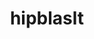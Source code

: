 ---
title: "hipblaslt"
layout: cache
categories: [package, develop]
meta: {"compilers": ["gcc@11.4.0", "gcc@13.2.0"], "num_specs": 149, "num_specs_by_stack": {"ml-linux-x86_64-rocm": 111, "root": 149}, "oss": ["ubuntu22.04", "ubuntu24.04"], "platforms": ["linux"], "stacks": ["ml-linux-x86_64-rocm", "root"], "targets": ["x86_64_v3"], "versions": ["6.1.2", "6.2.4", "6.3.3", "6.4.0", "6.4.1", "6.4.2", "6.4.3"]}
spec_details: [{"compiler": "gcc@13.2.0", "hash": "274shltrfw7rd3ui5xvk6trpiox77rtu", "os": "ubuntu24.04", "platform": "linux", "size": "-", "stacks": ["ml-linux-x86_64-rocm", "root"], "target": "x86_64_v3", "variants": ["amdgpu_target:=gfx90a", "~asan", "build_system=cmake", "build_type=Release", "generator=make", "~ipo", "patches:=40375f3,d0d06a4"], "versions": ["6.4.0"]}, {"compiler": "gcc@13.2.0", "hash": "27thqsqdi2d4l5ulygvd4c4shxqnpmtf", "os": "ubuntu24.04", "platform": "linux", "size": "-", "stacks": ["ml-linux-x86_64-rocm", "root"], "target": "x86_64_v3", "variants": ["amdgpu_target:=gfx90a", "~asan", "build_system=cmake", "build_type=Release", "generator=make", "~ipo", "patches:=c58195d"], "versions": ["6.3.3"]}, {"compiler": "gcc@11.4.0", "hash": "2aiwttshtykcxrinc7o7bf7px6qk77cq", "os": "ubuntu22.04", "platform": "linux", "size": "-", "stacks": ["root"], "target": "x86_64_v3", "variants": ["amdgpu_target:=auto", "~asan", "build_system=cmake", "build_type=Release", "generator=make", "~ipo", "patches:=40375f3,d0d06a4"], "versions": ["6.4.1"]}, {"compiler": "gcc@13.2.0", "hash": "2bombrl22cwp2rcbtiymabirwfoqtlkf", "os": "ubuntu24.04", "platform": "linux", "size": "-", "stacks": ["ml-linux-x86_64-rocm", "root"], "target": "x86_64_v3", "variants": ["amdgpu_target:=gfx90a", "~asan", "build_system=cmake", "build_type=Release", "generator=make", "~ipo", "patches:=aff1f89"], "versions": ["6.2.4"]}, {"compiler": "gcc@13.2.0", "hash": "2gtgqg6qtmbkxdwjte4a757py4iwjrki", "os": "ubuntu24.04", "platform": "linux", "size": "-", "stacks": ["ml-linux-x86_64-rocm", "root"], "target": "x86_64_v3", "variants": ["amdgpu_target:=gfx90a", "~asan", "build_system=cmake", "build_type=Release", "generator=make", "~ipo", "patches:=c58195d"], "versions": ["6.3.3"]}, {"compiler": "gcc@11.4.0", "hash": "364iielvgv7gesgptzfrbjfums3urzqa", "os": "ubuntu22.04", "platform": "linux", "size": "-", "stacks": ["root"], "target": "x86_64_v3", "variants": ["amdgpu_target:=auto", "~asan", "build_system=cmake", "build_type=Release", "generator=make", "~ipo", "patches:=40375f3,d0d06a4"], "versions": ["6.4.0"]}, {"compiler": "gcc@13.2.0", "hash": "3dmc4lqdsjx5p3mqqilhvcyp5axmsc2y", "os": "ubuntu24.04", "platform": "linux", "size": "-", "stacks": ["ml-linux-x86_64-rocm", "root"], "target": "x86_64_v3", "variants": ["amdgpu_target:=gfx90a", "~asan", "build_system=cmake", "build_type=Release", "generator=make", "~ipo", "patches:=c58195d"], "versions": ["6.3.3"]}, {"compiler": "gcc@13.2.0", "hash": "3ekvhsywken4gjaxunxhrtpc2x5oih6z", "os": "ubuntu24.04", "platform": "linux", "size": "-", "stacks": ["ml-linux-x86_64-rocm", "root"], "target": "x86_64_v3", "variants": ["amdgpu_target:=gfx90a", "~asan", "build_system=cmake", "build_type=Release", "generator=make", "~ipo", "patches:=c58195d"], "versions": ["6.3.3"]}, {"compiler": "gcc@13.2.0", "hash": "3qpekxhlul5jrgikkhaavkuiudogci2y", "os": "ubuntu24.04", "platform": "linux", "size": "-", "stacks": ["ml-linux-x86_64-rocm", "root"], "target": "x86_64_v3", "variants": ["amdgpu_target:=gfx90a", "~asan", "build_system=cmake", "build_type=Release", "generator=make", "~ipo", "patches:=aff1f89"], "versions": ["6.1.2"]}, {"compiler": "gcc@13.2.0", "hash": "3xjppphdr6yvzp554rn2azwxbdl5masj", "os": "ubuntu24.04", "platform": "linux", "size": "-", "stacks": ["ml-linux-x86_64-rocm", "root"], "target": "x86_64_v3", "variants": ["amdgpu_target:=gfx90a", "~asan", "build_system=cmake", "build_type=Release", "generator=make", "~ipo", "patches:=aff1f89"], "versions": ["6.2.4"]}, {"compiler": "gcc@13.2.0", "hash": "45khyipzstufh4y6sp22quo2wx64tkr5", "os": "ubuntu24.04", "platform": "linux", "size": "-", "stacks": ["ml-linux-x86_64-rocm", "root"], "target": "x86_64_v3", "variants": ["amdgpu_target:=gfx90a", "~asan", "build_system=cmake", "build_type=Release", "generator=make", "~ipo", "patches:=c58195d"], "versions": ["6.3.3"]}, {"compiler": "gcc@11.4.0", "hash": "55ocqucqwuk7gag4lbpw365czpy5hnhr", "os": "ubuntu22.04", "platform": "linux", "size": "-", "stacks": ["root"], "target": "x86_64_v3", "variants": ["amdgpu_target:=auto", "~asan", "build_system=cmake", "build_type=Release", "generator=make", "~ipo", "patches:=40375f3,d0d06a4"], "versions": ["6.4.0"]}, {"compiler": "gcc@11.4.0", "hash": "5bvnm76ibu2bqp6hqoudlwadqgrftpnz", "os": "ubuntu22.04", "platform": "linux", "size": "-", "stacks": ["root"], "target": "x86_64_v3", "variants": ["amdgpu_target:=auto", "~asan", "build_system=cmake", "build_type=Release", "generator=make", "~ipo", "patches:=40375f3,d0d06a4"], "versions": ["6.4.1"]}, {"compiler": "gcc@13.2.0", "hash": "5imetxlt2co5aylykxk5vvmdy6hs44zp", "os": "ubuntu24.04", "platform": "linux", "size": "-", "stacks": ["ml-linux-x86_64-rocm", "root"], "target": "x86_64_v3", "variants": ["amdgpu_target:=gfx90a", "~asan", "build_system=cmake", "build_type=Release", "generator=make", "~ipo", "patches:=40375f3,d0d06a4"], "versions": ["6.4.3"]}, {"compiler": "gcc@13.2.0", "hash": "5li3ungrptebxuyis7n2wiz6n72uato6", "os": "ubuntu24.04", "platform": "linux", "size": "-", "stacks": ["ml-linux-x86_64-rocm", "root"], "target": "x86_64_v3", "variants": ["amdgpu_target:=gfx90a", "~asan", "build_system=cmake", "build_type=Release", "generator=make", "~ipo", "patches:=aff1f89"], "versions": ["6.2.4"]}, {"compiler": "gcc@11.4.0", "hash": "5qbf5h4fwl7h5cl5fq7tixhnnrejoatb", "os": "ubuntu22.04", "platform": "linux", "size": "-", "stacks": ["root"], "target": "x86_64_v3", "variants": ["amdgpu_target:=auto", "~asan", "build_system=cmake", "build_type=Release", "generator=make", "~ipo", "patches:=c58195d"], "versions": ["6.3.3"]}, {"compiler": "gcc@11.4.0", "hash": "62fhsinlojo45jq2u6a3pvyhmkgty3r5", "os": "ubuntu22.04", "platform": "linux", "size": "-", "stacks": ["root"], "target": "x86_64_v3", "variants": ["amdgpu_target:=auto", "~asan", "build_system=cmake", "build_type=Release", "generator=make", "~ipo", "patches:=40375f3,d0d06a4"], "versions": ["6.4.1"]}, {"compiler": "gcc@13.2.0", "hash": "6ag2r5t55cmmsdezqroe3vwbczkejls3", "os": "ubuntu24.04", "platform": "linux", "size": "-", "stacks": ["ml-linux-x86_64-rocm", "root"], "target": "x86_64_v3", "variants": ["amdgpu_target:=gfx90a", "~asan", "build_system=cmake", "build_type=Release", "generator=make", "~ipo", "patches:=aff1f89"], "versions": ["6.2.4"]}, {"compiler": "gcc@13.2.0", "hash": "6l25ajwjyciyzoeilviwwbjjcs3uk6mq", "os": "ubuntu24.04", "platform": "linux", "size": "-", "stacks": ["ml-linux-x86_64-rocm", "root"], "target": "x86_64_v3", "variants": ["amdgpu_target:=gfx90a", "~asan", "build_system=cmake", "build_type=Release", "generator=make", "~ipo", "patches:=aff1f89"], "versions": ["6.2.4"]}, {"compiler": "gcc@11.4.0", "hash": "6pmbdsxwrq5s2ja5ycyza7y7cwv5bavh", "os": "ubuntu22.04", "platform": "linux", "size": "-", "stacks": ["root"], "target": "x86_64_v3", "variants": ["amdgpu_target:=auto", "~asan", "build_system=cmake", "build_type=Release", "generator=make", "~ipo", "patches:=c58195d"], "versions": ["6.3.3"]}, {"compiler": "gcc@13.2.0", "hash": "6qvgg2cruomfj4mv5b2djudnzwxh44qr", "os": "ubuntu24.04", "platform": "linux", "size": "-", "stacks": ["ml-linux-x86_64-rocm", "root"], "target": "x86_64_v3", "variants": ["amdgpu_target:=gfx90a", "~asan", "build_system=cmake", "build_type=Release", "generator=make", "~ipo", "patches:=40375f3,d0d06a4"], "versions": ["6.4.3"]}, {"compiler": "gcc@13.2.0", "hash": "7bgb3f2dss2vrqjupikgw7wimxq52e6a", "os": "ubuntu24.04", "platform": "linux", "size": "-", "stacks": ["ml-linux-x86_64-rocm", "root"], "target": "x86_64_v3", "variants": ["amdgpu_target:=gfx90a", "~asan", "build_system=cmake", "build_type=Release", "generator=make", "~ipo", "patches:=aff1f89"], "versions": ["6.2.4"]}, {"compiler": "gcc@13.2.0", "hash": "7c36ctschqmdm3h2s6ibgjjfbce4xutq", "os": "ubuntu24.04", "platform": "linux", "size": "-", "stacks": ["ml-linux-x86_64-rocm", "root"], "target": "x86_64_v3", "variants": ["amdgpu_target:=gfx90a", "~asan", "build_system=cmake", "build_type=Release", "generator=make", "~ipo", "patches:=aff1f89"], "versions": ["6.2.4"]}, {"compiler": "gcc@13.2.0", "hash": "7oli2r6xnnkb5aj25m7342nwbucwymyc", "os": "ubuntu24.04", "platform": "linux", "size": "-", "stacks": ["ml-linux-x86_64-rocm", "root"], "target": "x86_64_v3", "variants": ["amdgpu_target:=gfx90a", "~asan", "build_system=cmake", "build_type=Release", "generator=make", "~ipo", "patches:=c58195d"], "versions": ["6.3.3"]}, {"compiler": "gcc@13.2.0", "hash": "7spnmmhrwo7j2umk26ja2la3mb2kfjbd", "os": "ubuntu24.04", "platform": "linux", "size": "-", "stacks": ["ml-linux-x86_64-rocm", "root"], "target": "x86_64_v3", "variants": ["amdgpu_target:=gfx90a", "~asan", "build_system=cmake", "build_type=Release", "generator=make", "~ipo", "patches:=c58195d"], "versions": ["6.3.3"]}, {"compiler": "gcc@13.2.0", "hash": "7zxe6rn7bd3lug56crzrhoq6no6t72jq", "os": "ubuntu24.04", "platform": "linux", "size": "-", "stacks": ["ml-linux-x86_64-rocm", "root"], "target": "x86_64_v3", "variants": ["amdgpu_target:=gfx90a", "~asan", "build_system=cmake", "build_type=Release", "generator=make", "~ipo", "patches:=aff1f89"], "versions": ["6.1.2"]}, {"compiler": "gcc@11.4.0", "hash": "a5hc2strg3dxy6gadjaizrrk6liuco73", "os": "ubuntu22.04", "platform": "linux", "size": "-", "stacks": ["root"], "target": "x86_64_v3", "variants": ["amdgpu_target:=auto", "~asan", "build_system=cmake", "build_type=Release", "generator=make", "~ipo", "patches:=40375f3,d0d06a4"], "versions": ["6.4.1"]}, {"compiler": "gcc@13.2.0", "hash": "a6k64oxnnd6ouo7eclv7xb3v57iz4plf", "os": "ubuntu24.04", "platform": "linux", "size": "-", "stacks": ["ml-linux-x86_64-rocm", "root"], "target": "x86_64_v3", "variants": ["amdgpu_target:=gfx90a", "~asan", "build_system=cmake", "build_type=Release", "generator=make", "~ipo", "patches:=c58195d"], "versions": ["6.3.3"]}, {"compiler": "gcc@13.2.0", "hash": "ajqg775d52i4istcrdmvrpcah24bpge4", "os": "ubuntu24.04", "platform": "linux", "size": "-", "stacks": ["ml-linux-x86_64-rocm", "root"], "target": "x86_64_v3", "variants": ["amdgpu_target:=gfx90a", "~asan", "build_system=cmake", "build_type=Release", "generator=make", "~ipo", "patches:=aff1f89"], "versions": ["6.1.2"]}, {"compiler": "gcc@11.4.0", "hash": "arqvbtpsyaq4sttts2fa6temnb4mdans", "os": "ubuntu22.04", "platform": "linux", "size": "-", "stacks": ["root"], "target": "x86_64_v3", "variants": ["amdgpu_target:=auto", "~asan", "build_system=cmake", "build_type=Release", "generator=make", "~ipo", "patches:=c58195d"], "versions": ["6.3.3"]}, {"compiler": "gcc@13.2.0", "hash": "ayz63whzv764ditdea6ncuwvrsvjp2fw", "os": "ubuntu24.04", "platform": "linux", "size": "-", "stacks": ["ml-linux-x86_64-rocm", "root"], "target": "x86_64_v3", "variants": ["amdgpu_target:=gfx90a", "~asan", "build_system=cmake", "build_type=Release", "generator=make", "~ipo", "patches:=40375f3,d0d06a4"], "versions": ["6.4.3"]}, {"compiler": "gcc@13.2.0", "hash": "biv5bxqvzr4yhazxga5wmsmoj4nclwtg", "os": "ubuntu24.04", "platform": "linux", "size": "-", "stacks": ["ml-linux-x86_64-rocm", "root"], "target": "x86_64_v3", "variants": ["amdgpu_target:=gfx90a", "~asan", "build_system=cmake", "build_type=Release", "generator=make", "~ipo", "patches:=40375f3,d0d06a4"], "versions": ["6.4.3"]}, {"compiler": "gcc@11.4.0", "hash": "bixstgvdbeq7myrft2f2kqd2qzdrlvyh", "os": "ubuntu22.04", "platform": "linux", "size": "-", "stacks": ["root"], "target": "x86_64_v3", "variants": ["amdgpu_target:=auto", "~asan", "build_system=cmake", "build_type=Release", "generator=make", "~ipo", "patches:=c58195d"], "versions": ["6.3.3"]}, {"compiler": "gcc@11.4.0", "hash": "bpwaiwh7jizzn6ettbbqzwamitl7mbs4", "os": "ubuntu22.04", "platform": "linux", "size": "-", "stacks": ["root"], "target": "x86_64_v3", "variants": ["amdgpu_target:=auto", "~asan", "build_system=cmake", "build_type=Release", "generator=make", "~ipo", "patches:=40375f3,d0d06a4"], "versions": ["6.4.0"]}, {"compiler": "gcc@13.2.0", "hash": "brmi4mglsey2oqbxob7n7g47ha42wbdt", "os": "ubuntu24.04", "platform": "linux", "size": "-", "stacks": ["ml-linux-x86_64-rocm", "root"], "target": "x86_64_v3", "variants": ["amdgpu_target:=gfx90a", "~asan", "build_system=cmake", "build_type=Release", "generator=make", "~ipo", "patches:=c58195d"], "versions": ["6.3.3"]}, {"compiler": "gcc@13.2.0", "hash": "cbglhbojvhuezkivjv2qs3mpkwdzjhxb", "os": "ubuntu24.04", "platform": "linux", "size": "-", "stacks": ["ml-linux-x86_64-rocm", "root"], "target": "x86_64_v3", "variants": ["amdgpu_target:=gfx90a", "~asan", "build_system=cmake", "build_type=Release", "generator=make", "~ipo", "patches:=aff1f89"], "versions": ["6.2.4"]}, {"compiler": "gcc@13.2.0", "hash": "covv4oudmsl3ai5d4swg64jkrkbiopyb", "os": "ubuntu24.04", "platform": "linux", "size": "-", "stacks": ["ml-linux-x86_64-rocm", "root"], "target": "x86_64_v3", "variants": ["amdgpu_target:=gfx90a", "~asan", "build_system=cmake", "build_type=Release", "generator=make", "~ipo", "patches:=c58195d"], "versions": ["6.3.3"]}, {"compiler": "gcc@11.4.0", "hash": "crqor5uwvdvnq5pqtmvxjfj2n3cwgrcl", "os": "ubuntu22.04", "platform": "linux", "size": "-", "stacks": ["root"], "target": "x86_64_v3", "variants": ["amdgpu_target:=auto", "~asan", "build_system=cmake", "build_type=Release", "generator=make", "~ipo", "patches:=40375f3,d0d06a4"], "versions": ["6.4.1"]}, {"compiler": "gcc@13.2.0", "hash": "ct2snqps4i2mnehi3walzgxnuuhyaeww", "os": "ubuntu24.04", "platform": "linux", "size": "-", "stacks": ["ml-linux-x86_64-rocm", "root"], "target": "x86_64_v3", "variants": ["amdgpu_target:=gfx90a", "~asan", "build_system=cmake", "build_type=Release", "generator=make", "~ipo", "patches:=c58195d"], "versions": ["6.3.3"]}, {"compiler": "gcc@13.2.0", "hash": "cwavnu4vfvvy2njvamesxhqvya2rykyr", "os": "ubuntu24.04", "platform": "linux", "size": "-", "stacks": ["ml-linux-x86_64-rocm", "root"], "target": "x86_64_v3", "variants": ["amdgpu_target:=gfx90a", "~asan", "build_system=cmake", "build_type=Release", "generator=make", "~ipo", "patches:=40375f3,d0d06a4"], "versions": ["6.4.3"]}, {"compiler": "gcc@13.2.0", "hash": "dfsmekynytpq7qw5fwv364ds6oiuopbj", "os": "ubuntu24.04", "platform": "linux", "size": "-", "stacks": ["ml-linux-x86_64-rocm", "root"], "target": "x86_64_v3", "variants": ["amdgpu_target:=gfx90a", "~asan", "build_system=cmake", "build_type=Release", "generator=make", "~ipo", "patches:=aff1f89"], "versions": ["6.1.2"]}, {"compiler": "gcc@11.4.0", "hash": "diuqky7qq4oqz3dezxoaceiqeftobpdw", "os": "ubuntu22.04", "platform": "linux", "size": "-", "stacks": ["root"], "target": "x86_64_v3", "variants": ["amdgpu_target:=auto", "~asan", "build_system=cmake", "build_type=Release", "generator=make", "~ipo", "patches:=40375f3,d0d06a4"], "versions": ["6.4.0"]}, {"compiler": "gcc@13.2.0", "hash": "e5h5wod2jm35qte4d6pm4d3ducquikhs", "os": "ubuntu24.04", "platform": "linux", "size": "-", "stacks": ["ml-linux-x86_64-rocm", "root"], "target": "x86_64_v3", "variants": ["amdgpu_target:=gfx90a", "~asan", "build_system=cmake", "build_type=Release", "generator=make", "~ipo", "patches:=c58195d"], "versions": ["6.3.3"]}, {"compiler": "gcc@13.2.0", "hash": "ejxxo4byybrn6mutco3t7swsef6rp77j", "os": "ubuntu24.04", "platform": "linux", "size": "-", "stacks": ["ml-linux-x86_64-rocm", "root"], "target": "x86_64_v3", "variants": ["amdgpu_target:=gfx90a", "~asan", "build_system=cmake", "build_type=Release", "generator=make", "~ipo", "patches:=aff1f89"], "versions": ["6.2.4"]}, {"compiler": "gcc@11.4.0", "hash": "em6qbtnlpsbgndpsvxyc4jsawcqnzhma", "os": "ubuntu22.04", "platform": "linux", "size": "-", "stacks": ["root"], "target": "x86_64_v3", "variants": ["amdgpu_target:=auto", "~asan", "build_system=cmake", "build_type=Release", "generator=make", "~ipo", "patches:=c58195d"], "versions": ["6.3.3"]}, {"compiler": "gcc@11.4.0", "hash": "eru3cqlfixk45qrrmkoxnpdjecp5ruet", "os": "ubuntu22.04", "platform": "linux", "size": "-", "stacks": ["root"], "target": "x86_64_v3", "variants": ["amdgpu_target:=auto", "~asan", "build_system=cmake", "build_type=Release", "generator=make", "~ipo", "patches:=c58195d"], "versions": ["6.3.3"]}, {"compiler": "gcc@13.2.0", "hash": "f6px6aq52f3xu75buzr2pz2d27iy5xig", "os": "ubuntu24.04", "platform": "linux", "size": "-", "stacks": ["ml-linux-x86_64-rocm", "root"], "target": "x86_64_v3", "variants": ["amdgpu_target:=gfx90a", "~asan", "build_system=cmake", "build_type=Release", "generator=make", "~ipo", "patches:=c58195d"], "versions": ["6.3.3"]}, {"compiler": "gcc@11.4.0", "hash": "fniukucu7cruu4r6cb2woravbs6ugvvi", "os": "ubuntu22.04", "platform": "linux", "size": "-", "stacks": ["root"], "target": "x86_64_v3", "variants": ["amdgpu_target:=auto", "~asan", "build_system=cmake", "build_type=Release", "generator=make", "~ipo", "patches:=40375f3,d0d06a4"], "versions": ["6.4.0"]}, {"compiler": "gcc@13.2.0", "hash": "focmm2uzotpqvcbgrzzvi3qr6x7cvwwj", "os": "ubuntu24.04", "platform": "linux", "size": "-", "stacks": ["ml-linux-x86_64-rocm", "root"], "target": "x86_64_v3", "variants": ["amdgpu_target:=gfx90a", "~asan", "build_system=cmake", "build_type=Release", "generator=make", "~ipo", "patches:=aff1f89"], "versions": ["6.2.4"]}, {"compiler": "gcc@11.4.0", "hash": "g2npjej4syptqj4pl3dcsvhae2z4wifi", "os": "ubuntu22.04", "platform": "linux", "size": "-", "stacks": ["root"], "target": "x86_64_v3", "variants": ["amdgpu_target:=auto", "~asan", "build_system=cmake", "build_type=Release", "generator=make", "~ipo", "patches:=c58195d"], "versions": ["6.3.3"]}, {"compiler": "gcc@13.2.0", "hash": "g4tbmf5og7dfpzp7wv3cjst6n5keep33", "os": "ubuntu24.04", "platform": "linux", "size": "-", "stacks": ["ml-linux-x86_64-rocm", "root"], "target": "x86_64_v3", "variants": ["amdgpu_target:=gfx90a", "~asan", "build_system=cmake", "build_type=Release", "generator=make", "~ipo", "patches:=c58195d"], "versions": ["6.3.3"]}, {"compiler": "gcc@13.2.0", "hash": "glkowqzzakaz65e6j3mqtjbghomhbtji", "os": "ubuntu24.04", "platform": "linux", "size": "-", "stacks": ["ml-linux-x86_64-rocm", "root"], "target": "x86_64_v3", "variants": ["amdgpu_target:=gfx90a", "~asan", "build_system=cmake", "build_type=Release", "generator=make", "~ipo", "patches:=aff1f89"], "versions": ["6.2.4"]}, {"compiler": "gcc@13.2.0", "hash": "gqni4ukhp262ihr6czry4mel7omlx44w", "os": "ubuntu24.04", "platform": "linux", "size": "-", "stacks": ["ml-linux-x86_64-rocm", "root"], "target": "x86_64_v3", "variants": ["amdgpu_target:=gfx90a", "~asan", "build_system=cmake", "build_type=Release", "generator=make", "~ipo", "patches:=c58195d"], "versions": ["6.3.3"]}, {"compiler": "gcc@13.2.0", "hash": "hdlsb3bxaubtbja67qri6oqf75xnrcev", "os": "ubuntu24.04", "platform": "linux", "size": "-", "stacks": ["ml-linux-x86_64-rocm", "root"], "target": "x86_64_v3", "variants": ["amdgpu_target:=gfx90a", "~asan", "build_system=cmake", "build_type=Release", "generator=make", "~ipo", "patches:=40375f3,d0d06a4"], "versions": ["6.4.3"]}, {"compiler": "gcc@13.2.0", "hash": "hg7o6uvzmeyeopfgp44pqkmwf5vmbblh", "os": "ubuntu24.04", "platform": "linux", "size": "-", "stacks": ["ml-linux-x86_64-rocm", "root"], "target": "x86_64_v3", "variants": ["amdgpu_target:=gfx90a", "~asan", "build_system=cmake", "build_type=Release", "generator=make", "~ipo", "patches:=c58195d"], "versions": ["6.3.3"]}, {"compiler": "gcc@13.2.0", "hash": "hlabdlpahdsmurgwh6fszfw3scnzll6z", "os": "ubuntu24.04", "platform": "linux", "size": "-", "stacks": ["ml-linux-x86_64-rocm", "root"], "target": "x86_64_v3", "variants": ["amdgpu_target:=gfx90a", "~asan", "build_system=cmake", "build_type=Release", "generator=make", "~ipo", "patches:=c58195d"], "versions": ["6.3.3"]}, {"compiler": "gcc@13.2.0", "hash": "hsohvptvc3uq42ydb46iyodhe64mnaa7", "os": "ubuntu24.04", "platform": "linux", "size": "-", "stacks": ["ml-linux-x86_64-rocm", "root"], "target": "x86_64_v3", "variants": ["amdgpu_target:=gfx90a", "~asan", "build_system=cmake", "build_type=Release", "generator=make", "~ipo", "patches:=aff1f89"], "versions": ["6.2.4"]}, {"compiler": "gcc@13.2.0", "hash": "hvylylmu33rqcjx6eiwjj7qz74f2tly7", "os": "ubuntu24.04", "platform": "linux", "size": "-", "stacks": ["ml-linux-x86_64-rocm", "root"], "target": "x86_64_v3", "variants": ["amdgpu_target:=gfx90a", "~asan", "build_system=cmake", "build_type=Release", "generator=make", "~ipo", "patches:=c58195d"], "versions": ["6.3.3"]}, {"compiler": "gcc@13.2.0", "hash": "i6dgk34gpsfooqywiv7lcoya4km73fcx", "os": "ubuntu24.04", "platform": "linux", "size": "-", "stacks": ["ml-linux-x86_64-rocm", "root"], "target": "x86_64_v3", "variants": ["amdgpu_target:=gfx90a", "~asan", "build_system=cmake", "build_type=Release", "generator=make", "~ipo", "patches:=c58195d"], "versions": ["6.3.3"]}, {"compiler": "gcc@13.2.0", "hash": "i76jnsqr2ia5julj3ic56w2jcex23flu", "os": "ubuntu24.04", "platform": "linux", "size": "-", "stacks": ["ml-linux-x86_64-rocm", "root"], "target": "x86_64_v3", "variants": ["amdgpu_target:=gfx90a", "~asan", "build_system=cmake", "build_type=Release", "generator=make", "~ipo", "patches:=40375f3,d0d06a4"], "versions": ["6.4.3"]}, {"compiler": "gcc@13.2.0", "hash": "ihr3dxkkga5pugfxxe67od3tkzgtie6k", "os": "ubuntu24.04", "platform": "linux", "size": "-", "stacks": ["ml-linux-x86_64-rocm", "root"], "target": "x86_64_v3", "variants": ["amdgpu_target:=gfx90a", "~asan", "build_system=cmake", "build_type=Release", "generator=make", "~ipo", "patches:=aff1f89"], "versions": ["6.2.4"]}, {"compiler": "gcc@11.4.0", "hash": "jbkliak56zdt7mz4nclb3gcudcp5sng2", "os": "ubuntu22.04", "platform": "linux", "size": "-", "stacks": ["root"], "target": "x86_64_v3", "variants": ["amdgpu_target:=auto", "~asan", "build_system=cmake", "build_type=Release", "generator=make", "~ipo", "patches:=c58195d"], "versions": ["6.3.3"]}, {"compiler": "gcc@13.2.0", "hash": "jj76w3pe6gl6iayxyp2rztenq5muda6u", "os": "ubuntu24.04", "platform": "linux", "size": "-", "stacks": ["ml-linux-x86_64-rocm", "root"], "target": "x86_64_v3", "variants": ["amdgpu_target:=gfx90a", "~asan", "build_system=cmake", "build_type=Release", "generator=make", "~ipo", "patches:=c58195d"], "versions": ["6.3.3"]}, {"compiler": "gcc@13.2.0", "hash": "jmtnmyxawtkblw7xy2b3gotwwh5hockz", "os": "ubuntu24.04", "platform": "linux", "size": "-", "stacks": ["ml-linux-x86_64-rocm", "root"], "target": "x86_64_v3", "variants": ["amdgpu_target:=gfx90a", "~asan", "build_system=cmake", "build_type=Release", "generator=make", "~ipo", "patches:=aff1f89"], "versions": ["6.1.2"]}, {"compiler": "gcc@13.2.0", "hash": "jr6x23eo2emmhq74eximzaouvdddzamd", "os": "ubuntu24.04", "platform": "linux", "size": "-", "stacks": ["ml-linux-x86_64-rocm", "root"], "target": "x86_64_v3", "variants": ["amdgpu_target:=gfx90a", "~asan", "build_system=cmake", "build_type=Release", "generator=make", "~ipo", "patches:=c58195d"], "versions": ["6.3.3"]}, {"compiler": "gcc@13.2.0", "hash": "k2yaor5lk767tj2ylbhjnns7uqx32z6e", "os": "ubuntu24.04", "platform": "linux", "size": "-", "stacks": ["ml-linux-x86_64-rocm", "root"], "target": "x86_64_v3", "variants": ["amdgpu_target:=gfx90a", "~asan", "build_system=cmake", "build_type=Release", "generator=make", "~ipo", "patches:=40375f3,d0d06a4"], "versions": ["6.4.3"]}, {"compiler": "gcc@13.2.0", "hash": "k4yxe3hoooyd7nyrsdyqlktggr5apxnv", "os": "ubuntu24.04", "platform": "linux", "size": "-", "stacks": ["ml-linux-x86_64-rocm", "root"], "target": "x86_64_v3", "variants": ["amdgpu_target:=gfx90a", "~asan", "build_system=cmake", "build_type=Release", "generator=make", "~ipo", "patches:=40375f3,d0d06a4"], "versions": ["6.4.3"]}, {"compiler": "gcc@13.2.0", "hash": "kteyw26udzhv7eyxmenbx2lf4u7dfwfe", "os": "ubuntu24.04", "platform": "linux", "size": "-", "stacks": ["ml-linux-x86_64-rocm", "root"], "target": "x86_64_v3", "variants": ["amdgpu_target:=gfx90a", "~asan", "build_system=cmake", "build_type=Release", "generator=make", "~ipo", "patches:=aff1f89"], "versions": ["6.2.4"]}, {"compiler": "gcc@13.2.0", "hash": "ktrnjijzvq5g4adyuua5mpid6aefh2ua", "os": "ubuntu24.04", "platform": "linux", "size": "-", "stacks": ["ml-linux-x86_64-rocm", "root"], "target": "x86_64_v3", "variants": ["amdgpu_target:=gfx90a", "~asan", "build_system=cmake", "build_type=Release", "generator=make", "~ipo", "patches:=c58195d"], "versions": ["6.3.3"]}, {"compiler": "gcc@13.2.0", "hash": "kylnfuwexgr6gmspeu4zjubo6gzhwmef", "os": "ubuntu24.04", "platform": "linux", "size": "-", "stacks": ["ml-linux-x86_64-rocm", "root"], "target": "x86_64_v3", "variants": ["amdgpu_target:=gfx90a", "~asan", "build_system=cmake", "build_type=Release", "generator=make", "~ipo", "patches:=c58195d"], "versions": ["6.3.3"]}, {"compiler": "gcc@13.2.0", "hash": "l5rffrjxxv3o3iwmqzb3i2o3eaes65xe", "os": "ubuntu24.04", "platform": "linux", "size": "-", "stacks": ["ml-linux-x86_64-rocm", "root"], "target": "x86_64_v3", "variants": ["amdgpu_target:=gfx90a", "~asan", "build_system=cmake", "build_type=Release", "generator=make", "~ipo", "patches:=aff1f89"], "versions": ["6.1.2"]}, {"compiler": "gcc@13.2.0", "hash": "lff2vlln2d57ijx7w5rvtuuei6fler5u", "os": "ubuntu24.04", "platform": "linux", "size": "-", "stacks": ["ml-linux-x86_64-rocm", "root"], "target": "x86_64_v3", "variants": ["amdgpu_target:=gfx90a", "~asan", "build_system=cmake", "build_type=Release", "generator=make", "~ipo", "patches:=aff1f89"], "versions": ["6.2.4"]}, {"compiler": "gcc@13.2.0", "hash": "lfmspytc4swbdriol6bsbzuhpaqxfuh7", "os": "ubuntu24.04", "platform": "linux", "size": "-", "stacks": ["ml-linux-x86_64-rocm", "root"], "target": "x86_64_v3", "variants": ["amdgpu_target:=gfx90a", "~asan", "build_system=cmake", "build_type=Release", "generator=make", "~ipo", "patches:=aff1f89"], "versions": ["6.2.4"]}, {"compiler": "gcc@11.4.0", "hash": "ls6a7s3w2k5jtqebrt4jgjm6pslvof2l", "os": "ubuntu22.04", "platform": "linux", "size": "-", "stacks": ["root"], "target": "x86_64_v3", "variants": ["amdgpu_target:=auto", "~asan", "build_system=cmake", "build_type=Release", "generator=make", "~ipo", "patches:=c58195d"], "versions": ["6.3.3"]}, {"compiler": "gcc@13.2.0", "hash": "lwgqp57vhior3erokki46stliqdakm4s", "os": "ubuntu24.04", "platform": "linux", "size": "-", "stacks": ["ml-linux-x86_64-rocm", "root"], "target": "x86_64_v3", "variants": ["amdgpu_target:=gfx90a", "~asan", "build_system=cmake", "build_type=Release", "generator=make", "~ipo", "patches:=aff1f89"], "versions": ["6.2.4"]}, {"compiler": "gcc@13.2.0", "hash": "m3pxiwoj4zvrzadpk5fleonymscj3urn", "os": "ubuntu24.04", "platform": "linux", "size": "-", "stacks": ["ml-linux-x86_64-rocm", "root"], "target": "x86_64_v3", "variants": ["amdgpu_target:=gfx90a", "~asan", "build_system=cmake", "build_type=Release", "generator=make", "~ipo", "patches:=c58195d"], "versions": ["6.3.3"]}, {"compiler": "gcc@13.2.0", "hash": "mfzylouzv3eb6his4g66mjb2xthjcepf", "os": "ubuntu24.04", "platform": "linux", "size": "-", "stacks": ["ml-linux-x86_64-rocm", "root"], "target": "x86_64_v3", "variants": ["amdgpu_target:=gfx90a", "~asan", "build_system=cmake", "build_type=Release", "generator=make", "~ipo", "patches:=40375f3,d0d06a4"], "versions": ["6.4.3"]}, {"compiler": "gcc@13.2.0", "hash": "mgpu4qg7fk4tgzrwozhkqipwdktmo275", "os": "ubuntu24.04", "platform": "linux", "size": "-", "stacks": ["ml-linux-x86_64-rocm", "root"], "target": "x86_64_v3", "variants": ["amdgpu_target:=gfx90a", "~asan", "build_system=cmake", "build_type=Release", "generator=make", "~ipo", "patches:=c58195d"], "versions": ["6.3.3"]}, {"compiler": "gcc@13.2.0", "hash": "mhnmcyhtvy5drs2yjemk7wrvau25l7ly", "os": "ubuntu24.04", "platform": "linux", "size": "-", "stacks": ["ml-linux-x86_64-rocm", "root"], "target": "x86_64_v3", "variants": ["amdgpu_target:=gfx90a", "~asan", "build_system=cmake", "build_type=Release", "generator=make", "~ipo", "patches:=40375f3,d0d06a4"], "versions": ["6.4.3"]}, {"compiler": "gcc@13.2.0", "hash": "mtmm7lzmhshhttxitrndekteoew7tjjv", "os": "ubuntu24.04", "platform": "linux", "size": "-", "stacks": ["ml-linux-x86_64-rocm", "root"], "target": "x86_64_v3", "variants": ["amdgpu_target:=gfx90a", "~asan", "build_system=cmake", "build_type=Release", "generator=make", "~ipo", "patches:=c58195d"], "versions": ["6.3.3"]}, {"compiler": "gcc@13.2.0", "hash": "mtxklff6juyajdctij7nkep7kq26ecgq", "os": "ubuntu24.04", "platform": "linux", "size": "-", "stacks": ["ml-linux-x86_64-rocm", "root"], "target": "x86_64_v3", "variants": ["amdgpu_target:=gfx90a", "~asan", "build_system=cmake", "build_type=Release", "generator=make", "~ipo", "patches:=c58195d"], "versions": ["6.3.3"]}, {"compiler": "gcc@11.4.0", "hash": "n76ef7canb67zvdrg5lstalrxpletb4t", "os": "ubuntu22.04", "platform": "linux", "size": "-", "stacks": ["root"], "target": "x86_64_v3", "variants": ["amdgpu_target:=auto", "~asan", "build_system=cmake", "build_type=Release", "generator=make", "~ipo", "patches:=40375f3,d0d06a4"], "versions": ["6.4.0"]}, {"compiler": "gcc@13.2.0", "hash": "ngaqgu77y45qswmsrz3f4xhw5gosg2dq", "os": "ubuntu24.04", "platform": "linux", "size": "-", "stacks": ["ml-linux-x86_64-rocm", "root"], "target": "x86_64_v3", "variants": ["amdgpu_target:=gfx90a", "~asan", "build_system=cmake", "build_type=Release", "generator=make", "~ipo", "patches:=c58195d"], "versions": ["6.3.3"]}, {"compiler": "gcc@13.2.0", "hash": "nim3k63fd2kgxxu2z62ub5esmowq56zd", "os": "ubuntu24.04", "platform": "linux", "size": "-", "stacks": ["ml-linux-x86_64-rocm", "root"], "target": "x86_64_v3", "variants": ["amdgpu_target:=gfx90a", "~asan", "build_system=cmake", "build_type=Release", "generator=make", "~ipo", "patches:=40375f3,d0d06a4"], "versions": ["6.4.3"]}, {"compiler": "gcc@13.2.0", "hash": "ntldlhce5kj7tehcygsr22j5k5qwmn6q", "os": "ubuntu24.04", "platform": "linux", "size": "-", "stacks": ["ml-linux-x86_64-rocm", "root"], "target": "x86_64_v3", "variants": ["amdgpu_target:=gfx90a", "~asan", "build_system=cmake", "build_type=Release", "generator=make", "~ipo", "patches:=40375f3,d0d06a4"], "versions": ["6.4.3"]}, {"compiler": "gcc@13.2.0", "hash": "nvsu2y6ewnozcm7mw2s36ncx6pwo3yjz", "os": "ubuntu24.04", "platform": "linux", "size": "-", "stacks": ["ml-linux-x86_64-rocm", "root"], "target": "x86_64_v3", "variants": ["amdgpu_target:=gfx90a", "~asan", "build_system=cmake", "build_type=Release", "generator=make", "~ipo", "patches:=aff1f89"], "versions": ["6.2.4"]}, {"compiler": "gcc@13.2.0", "hash": "o4bjnuz5om4lfcmzykodtlunxaxv4ugd", "os": "ubuntu24.04", "platform": "linux", "size": "-", "stacks": ["ml-linux-x86_64-rocm", "root"], "target": "x86_64_v3", "variants": ["amdgpu_target:=gfx90a", "~asan", "build_system=cmake", "build_type=Release", "generator=make", "~ipo", "patches:=aff1f89"], "versions": ["6.1.2"]}, {"compiler": "gcc@13.2.0", "hash": "oductgzx24uwzjpz4aefxskpwgueqxjw", "os": "ubuntu24.04", "platform": "linux", "size": "-", "stacks": ["ml-linux-x86_64-rocm", "root"], "target": "x86_64_v3", "variants": ["amdgpu_target:=gfx90a", "~asan", "build_system=cmake", "build_type=Release", "generator=make", "~ipo", "patches:=aff1f89"], "versions": ["6.2.4"]}, {"compiler": "gcc@13.2.0", "hash": "ofemub3hluz7ymlwhlcmdt25mqekikse", "os": "ubuntu24.04", "platform": "linux", "size": "-", "stacks": ["ml-linux-x86_64-rocm", "root"], "target": "x86_64_v3", "variants": ["amdgpu_target:=gfx90a", "~asan", "build_system=cmake", "build_type=Release", "generator=make", "~ipo", "patches:=40375f3,d0d06a4"], "versions": ["6.4.3"]}, {"compiler": "gcc@11.4.0", "hash": "oj7bhako73v6csu7r36br6pbolrcgylq", "os": "ubuntu22.04", "platform": "linux", "size": "-", "stacks": ["root"], "target": "x86_64_v3", "variants": ["amdgpu_target:=auto", "~asan", "build_system=cmake", "build_type=Release", "generator=make", "~ipo", "patches:=c58195d"], "versions": ["6.3.3"]}, {"compiler": "gcc@13.2.0", "hash": "okknc4fvwgmjgdm6tpdnxqgdmbrhrmrs", "os": "ubuntu24.04", "platform": "linux", "size": "-", "stacks": ["ml-linux-x86_64-rocm", "root"], "target": "x86_64_v3", "variants": ["amdgpu_target:=gfx90a", "~asan", "build_system=cmake", "build_type=Release", "generator=make", "~ipo", "patches:=aff1f89"], "versions": ["6.2.4"]}, {"compiler": "gcc@11.4.0", "hash": "ol7k7dvnox3hzrew7o6mdgkmiv6zt7jm", "os": "ubuntu22.04", "platform": "linux", "size": "-", "stacks": ["root"], "target": "x86_64_v3", "variants": ["amdgpu_target:=auto", "~asan", "build_system=cmake", "build_type=Release", "generator=make", "~ipo", "patches:=40375f3,d0d06a4"], "versions": ["6.4.0"]}, {"compiler": "gcc@13.2.0", "hash": "ollgtxdnh2acgoowzw7y7arbazrozax4", "os": "ubuntu24.04", "platform": "linux", "size": "-", "stacks": ["ml-linux-x86_64-rocm", "root"], "target": "x86_64_v3", "variants": ["amdgpu_target:=gfx90a", "~asan", "build_system=cmake", "build_type=Release", "generator=make", "~ipo", "patches:=c58195d"], "versions": ["6.3.3"]}, {"compiler": "gcc@13.2.0", "hash": "op3d7cw6p6u6itbhq3va4yoy53hsnyyj", "os": "ubuntu24.04", "platform": "linux", "size": "-", "stacks": ["ml-linux-x86_64-rocm", "root"], "target": "x86_64_v3", "variants": ["amdgpu_target:=gfx90a", "~asan", "build_system=cmake", "build_type=Release", "generator=make", "~ipo", "patches:=40375f3,d0d06a4"], "versions": ["6.4.0"]}, {"compiler": "gcc@13.2.0", "hash": "orjxvx6ztgefyyd23vqglh42d2nvyjlc", "os": "ubuntu24.04", "platform": "linux", "size": "-", "stacks": ["ml-linux-x86_64-rocm", "root"], "target": "x86_64_v3", "variants": ["amdgpu_target:=gfx90a", "~asan", "build_system=cmake", "build_type=Release", "generator=make", "~ipo", "patches:=aff1f89"], "versions": ["6.1.2"]}, {"compiler": "gcc@13.2.0", "hash": "ov2kfjwjhvbyfamrmefa4d2byxapl72h", "os": "ubuntu24.04", "platform": "linux", "size": "-", "stacks": ["ml-linux-x86_64-rocm", "root"], "target": "x86_64_v3", "variants": ["amdgpu_target:=gfx90a", "~asan", "build_system=cmake", "build_type=Release", "generator=make", "~ipo", "patches:=aff1f89"], "versions": ["6.2.4"]}, {"compiler": "gcc@11.4.0", "hash": "p2o34vw7xiag6amynhinckgo6sjxrxgt", "os": "ubuntu22.04", "platform": "linux", "size": "-", "stacks": ["root"], "target": "x86_64_v3", "variants": ["amdgpu_target:=auto", "~asan", "build_system=cmake", "build_type=Release", "generator=make", "~ipo", "patches:=c58195d"], "versions": ["6.3.3"]}, {"compiler": "gcc@11.4.0", "hash": "pvl32lrfdwdsyr2524crbb2znm4brf2l", "os": "ubuntu22.04", "platform": "linux", "size": "-", "stacks": ["root"], "target": "x86_64_v3", "variants": ["amdgpu_target:=auto", "~asan", "build_system=cmake", "build_type=Release", "generator=make", "~ipo", "patches:=c58195d"], "versions": ["6.3.3"]}, {"compiler": "gcc@13.2.0", "hash": "pwcwqhywc5vdhhjbqukehrp37s4ujchk", "os": "ubuntu24.04", "platform": "linux", "size": "-", "stacks": ["ml-linux-x86_64-rocm", "root"], "target": "x86_64_v3", "variants": ["amdgpu_target:=gfx90a", "~asan", "build_system=cmake", "build_type=Release", "generator=make", "~ipo", "patches:=aff1f89"], "versions": ["6.1.2"]}, {"compiler": "gcc@11.4.0", "hash": "q22hutplknwnnfrbvmqfhbdbtp5vpxje", "os": "ubuntu22.04", "platform": "linux", "size": "-", "stacks": ["root"], "target": "x86_64_v3", "variants": ["amdgpu_target:=auto", "~asan", "build_system=cmake", "build_type=Release", "generator=make", "~ipo", "patches:=40375f3,d0d06a4"], "versions": ["6.4.1"]}, {"compiler": "gcc@11.4.0", "hash": "q4ujtj7kbr3jhqdo7bfnijo2qwnfrbf7", "os": "ubuntu22.04", "platform": "linux", "size": "-", "stacks": ["root"], "target": "x86_64_v3", "variants": ["amdgpu_target:=auto", "~asan", "build_system=cmake", "build_type=Release", "generator=make", "~ipo", "patches:=c58195d"], "versions": ["6.3.3"]}, {"compiler": "gcc@11.4.0", "hash": "q6jb3u3tpcdsclyfpbqoclvu2lmh2sbz", "os": "ubuntu22.04", "platform": "linux", "size": "-", "stacks": ["root"], "target": "x86_64_v3", "variants": ["amdgpu_target:=auto", "~asan", "build_system=cmake", "build_type=Release", "generator=make", "~ipo", "patches:=40375f3,d0d06a4"], "versions": ["6.4.1"]}, {"compiler": "gcc@11.4.0", "hash": "qs2ys5y3egmful36ishwnqcxyoea6qke", "os": "ubuntu22.04", "platform": "linux", "size": "-", "stacks": ["root"], "target": "x86_64_v3", "variants": ["amdgpu_target:=auto", "~asan", "build_system=cmake", "build_type=Release", "generator=make", "~ipo", "patches:=c58195d"], "versions": ["6.3.3"]}, {"compiler": "gcc@11.4.0", "hash": "qtpksjv2e4uphnjkbsvbg7a64cgzykdi", "os": "ubuntu22.04", "platform": "linux", "size": "-", "stacks": ["root"], "target": "x86_64_v3", "variants": ["amdgpu_target:=auto", "~asan", "build_system=cmake", "build_type=Release", "generator=make", "~ipo", "patches:=c58195d"], "versions": ["6.3.3"]}, {"compiler": "gcc@13.2.0", "hash": "qx2mhs7bcu5l32kbp6jxdwdac2nwqsy3", "os": "ubuntu24.04", "platform": "linux", "size": "-", "stacks": ["ml-linux-x86_64-rocm", "root"], "target": "x86_64_v3", "variants": ["amdgpu_target:=gfx90a", "~asan", "build_system=cmake", "build_type=Release", "generator=make", "~ipo", "patches:=c58195d"], "versions": ["6.3.3"]}, {"compiler": "gcc@13.2.0", "hash": "qzbqkeebgmpjpezqba67fl5l4r43dhfv", "os": "ubuntu24.04", "platform": "linux", "size": "-", "stacks": ["ml-linux-x86_64-rocm", "root"], "target": "x86_64_v3", "variants": ["amdgpu_target:=gfx90a", "~asan", "build_system=cmake", "build_type=Release", "generator=make", "~ipo", "patches:=aff1f89"], "versions": ["6.1.2"]}, {"compiler": "gcc@13.2.0", "hash": "r3vyhiws7q6dizmwsmvdikbtfa6wzlvc", "os": "ubuntu24.04", "platform": "linux", "size": "-", "stacks": ["ml-linux-x86_64-rocm", "root"], "target": "x86_64_v3", "variants": ["amdgpu_target:=gfx90a", "~asan", "build_system=cmake", "build_type=Release", "generator=make", "~ipo", "patches:=c58195d"], "versions": ["6.3.3"]}, {"compiler": "gcc@13.2.0", "hash": "r3ygktzkde6zbh6aa4stdah7mkgzxjkf", "os": "ubuntu24.04", "platform": "linux", "size": "-", "stacks": ["ml-linux-x86_64-rocm", "root"], "target": "x86_64_v3", "variants": ["amdgpu_target:=gfx90a", "~asan", "build_system=cmake", "build_type=Release", "generator=make", "~ipo", "patches:=aff1f89"], "versions": ["6.2.4"]}, {"compiler": "gcc@13.2.0", "hash": "r6bahqrqb4fpzt5bgj25w3lcxapyd4qt", "os": "ubuntu24.04", "platform": "linux", "size": "-", "stacks": ["ml-linux-x86_64-rocm", "root"], "target": "x86_64_v3", "variants": ["amdgpu_target:=gfx90a", "~asan", "build_system=cmake", "build_type=Release", "generator=make", "~ipo", "patches:=c58195d"], "versions": ["6.3.3"]}, {"compiler": "gcc@13.2.0", "hash": "rduyeqgnvjqwkmfigijk33u37vb33qqo", "os": "ubuntu24.04", "platform": "linux", "size": "-", "stacks": ["ml-linux-x86_64-rocm", "root"], "target": "x86_64_v3", "variants": ["amdgpu_target:=gfx90a", "~asan", "build_system=cmake", "build_type=Release", "generator=make", "~ipo", "patches:=40375f3,d0d06a4"], "versions": ["6.4.2"]}, {"compiler": "gcc@13.2.0", "hash": "rgsgwd6wui3nwkzznzid7iwa4lsyvkgb", "os": "ubuntu24.04", "platform": "linux", "size": "-", "stacks": ["ml-linux-x86_64-rocm", "root"], "target": "x86_64_v3", "variants": ["amdgpu_target:=gfx90a", "~asan", "build_system=cmake", "build_type=Release", "generator=make", "~ipo", "patches:=c58195d"], "versions": ["6.3.3"]}, {"compiler": "gcc@13.2.0", "hash": "rgtde2nktd6d65sfkdyunf3f3tonspwu", "os": "ubuntu24.04", "platform": "linux", "size": "-", "stacks": ["ml-linux-x86_64-rocm", "root"], "target": "x86_64_v3", "variants": ["amdgpu_target:=gfx90a", "~asan", "build_system=cmake", "build_type=Release", "generator=make", "~ipo", "patches:=aff1f89"], "versions": ["6.2.4"]}, {"compiler": "gcc@13.2.0", "hash": "rp5qqfl63gjjzgwnpqcexgkhc552iq2b", "os": "ubuntu24.04", "platform": "linux", "size": "-", "stacks": ["ml-linux-x86_64-rocm", "root"], "target": "x86_64_v3", "variants": ["amdgpu_target:=gfx90a", "~asan", "build_system=cmake", "build_type=Release", "generator=make", "~ipo", "patches:=40375f3,d0d06a4"], "versions": ["6.4.3"]}, {"compiler": "gcc@13.2.0", "hash": "rxs6sbm4z74d6vheacnoyjcnvng4245r", "os": "ubuntu24.04", "platform": "linux", "size": "-", "stacks": ["ml-linux-x86_64-rocm", "root"], "target": "x86_64_v3", "variants": ["amdgpu_target:=gfx90a", "~asan", "build_system=cmake", "build_type=Release", "generator=make", "~ipo", "patches:=c58195d"], "versions": ["6.3.3"]}, {"compiler": "gcc@13.2.0", "hash": "s26h5lsz7aydwff6rhnzw2ikqbpmb2ih", "os": "ubuntu24.04", "platform": "linux", "size": "-", "stacks": ["ml-linux-x86_64-rocm", "root"], "target": "x86_64_v3", "variants": ["amdgpu_target:=gfx90a", "~asan", "build_system=cmake", "build_type=Release", "generator=make", "~ipo", "patches:=aff1f89"], "versions": ["6.2.4"]}, {"compiler": "gcc@13.2.0", "hash": "s5of365p4mj7ayl46dkyl7bambmpb7s6", "os": "ubuntu24.04", "platform": "linux", "size": "-", "stacks": ["ml-linux-x86_64-rocm", "root"], "target": "x86_64_v3", "variants": ["amdgpu_target:=gfx90a", "~asan", "build_system=cmake", "build_type=Release", "generator=make", "~ipo", "patches:=aff1f89"], "versions": ["6.2.4"]}, {"compiler": "gcc@13.2.0", "hash": "se2p3bkfy7lf255bsm3cjjmzivyak42c", "os": "ubuntu24.04", "platform": "linux", "size": "-", "stacks": ["ml-linux-x86_64-rocm", "root"], "target": "x86_64_v3", "variants": ["amdgpu_target:=gfx90a", "~asan", "build_system=cmake", "build_type=Release", "generator=make", "~ipo", "patches:=aff1f89"], "versions": ["6.2.4"]}, {"compiler": "gcc@11.4.0", "hash": "sfk36zq5emcinc5obucbd654ncm7f4yk", "os": "ubuntu22.04", "platform": "linux", "size": "-", "stacks": ["root"], "target": "x86_64_v3", "variants": ["amdgpu_target:=auto", "~asan", "build_system=cmake", "build_type=Release", "generator=make", "~ipo", "patches:=c58195d"], "versions": ["6.3.3"]}, {"compiler": "gcc@11.4.0", "hash": "ub6dr3gowge357mvvwtz3olekohidkfd", "os": "ubuntu22.04", "platform": "linux", "size": "-", "stacks": ["root"], "target": "x86_64_v3", "variants": ["amdgpu_target:=auto", "~asan", "build_system=cmake", "build_type=Release", "generator=make", "~ipo", "patches:=40375f3,d0d06a4"], "versions": ["6.4.1"]}, {"compiler": "gcc@11.4.0", "hash": "ubk46mxarw5df3jia6qnxal7mdf2g5ys", "os": "ubuntu22.04", "platform": "linux", "size": "-", "stacks": ["root"], "target": "x86_64_v3", "variants": ["amdgpu_target:=auto", "~asan", "build_system=cmake", "build_type=Release", "generator=make", "~ipo", "patches:=c58195d"], "versions": ["6.3.3"]}, {"compiler": "gcc@13.2.0", "hash": "udetadjfw3ep7zi24pbeiqhix2ygo4j7", "os": "ubuntu24.04", "platform": "linux", "size": "-", "stacks": ["ml-linux-x86_64-rocm", "root"], "target": "x86_64_v3", "variants": ["amdgpu_target:=gfx90a", "~asan", "build_system=cmake", "build_type=Release", "generator=make", "~ipo", "patches:=40375f3,d0d06a4"], "versions": ["6.4.2"]}, {"compiler": "gcc@13.2.0", "hash": "uiuqcb7dc5uxxkkx4wwyferlcikbreha", "os": "ubuntu24.04", "platform": "linux", "size": "-", "stacks": ["ml-linux-x86_64-rocm", "root"], "target": "x86_64_v3", "variants": ["amdgpu_target:=gfx90a", "~asan", "build_system=cmake", "build_type=Release", "generator=make", "~ipo", "patches:=40375f3,d0d06a4"], "versions": ["6.4.3"]}, {"compiler": "gcc@13.2.0", "hash": "ujjfrl5leq63kgolb4dkrbygijf46ehf", "os": "ubuntu24.04", "platform": "linux", "size": "-", "stacks": ["ml-linux-x86_64-rocm", "root"], "target": "x86_64_v3", "variants": ["amdgpu_target:=gfx90a", "~asan", "build_system=cmake", "build_type=Release", "generator=make", "~ipo", "patches:=c58195d"], "versions": ["6.3.3"]}, {"compiler": "gcc@11.4.0", "hash": "uxnodvx6fdtvrzuxetfnqf6bodpxnhmw", "os": "ubuntu22.04", "platform": "linux", "size": "-", "stacks": ["root"], "target": "x86_64_v3", "variants": ["amdgpu_target:=auto", "~asan", "build_system=cmake", "build_type=Release", "generator=make", "~ipo", "patches:=c58195d"], "versions": ["6.3.3"]}, {"compiler": "gcc@11.4.0", "hash": "uywkx2wby4g5emuon4dlvrz7vs5tv4qq", "os": "ubuntu22.04", "platform": "linux", "size": "-", "stacks": ["root"], "target": "x86_64_v3", "variants": ["amdgpu_target:=auto", "~asan", "build_system=cmake", "build_type=Release", "generator=make", "~ipo", "patches:=40375f3,d0d06a4"], "versions": ["6.4.1"]}, {"compiler": "gcc@13.2.0", "hash": "vaatmhaa674pnjyefvr73kxoyvw7v7d5", "os": "ubuntu24.04", "platform": "linux", "size": "-", "stacks": ["ml-linux-x86_64-rocm", "root"], "target": "x86_64_v3", "variants": ["amdgpu_target:=gfx90a", "~asan", "build_system=cmake", "build_type=Release", "generator=make", "~ipo", "patches:=c58195d"], "versions": ["6.3.3"]}, {"compiler": "gcc@13.2.0", "hash": "vbwpzqhep4m33kev3ae3qonea23odo7v", "os": "ubuntu24.04", "platform": "linux", "size": "-", "stacks": ["ml-linux-x86_64-rocm", "root"], "target": "x86_64_v3", "variants": ["amdgpu_target:=gfx90a", "~asan", "build_system=cmake", "build_type=Release", "generator=make", "~ipo", "patches:=aff1f89"], "versions": ["6.2.4"]}, {"compiler": "gcc@13.2.0", "hash": "w5oj7bp5hnuluzgt3mzixvmxce2jycxe", "os": "ubuntu24.04", "platform": "linux", "size": "-", "stacks": ["ml-linux-x86_64-rocm", "root"], "target": "x86_64_v3", "variants": ["amdgpu_target:=gfx90a", "~asan", "build_system=cmake", "build_type=Release", "generator=make", "~ipo", "patches:=40375f3,d0d06a4"], "versions": ["6.4.3"]}, {"compiler": "gcc@13.2.0", "hash": "wfeonz7tegcot3qbaspsjmanhhcnpcd2", "os": "ubuntu24.04", "platform": "linux", "size": "-", "stacks": ["ml-linux-x86_64-rocm", "root"], "target": "x86_64_v3", "variants": ["amdgpu_target:=gfx90a", "~asan", "build_system=cmake", "build_type=Release", "generator=make", "~ipo", "patches:=40375f3,d0d06a4"], "versions": ["6.4.3"]}, {"compiler": "gcc@13.2.0", "hash": "wgb6ga347sscqplxw7v3nzkea5vqnfgt", "os": "ubuntu24.04", "platform": "linux", "size": "-", "stacks": ["ml-linux-x86_64-rocm", "root"], "target": "x86_64_v3", "variants": ["amdgpu_target:=gfx90a", "~asan", "build_system=cmake", "build_type=Release", "generator=make", "~ipo", "patches:=aff1f89"], "versions": ["6.2.4"]}, {"compiler": "gcc@13.2.0", "hash": "wln5oihhqqmsd26aynpbogajso6hfcji", "os": "ubuntu24.04", "platform": "linux", "size": "-", "stacks": ["ml-linux-x86_64-rocm", "root"], "target": "x86_64_v3", "variants": ["amdgpu_target:=gfx90a", "~asan", "build_system=cmake", "build_type=Release", "generator=make", "~ipo", "patches:=aff1f89"], "versions": ["6.1.2"]}, {"compiler": "gcc@13.2.0", "hash": "wnhert2owku2ea65cur5t7css3isp42o", "os": "ubuntu24.04", "platform": "linux", "size": "-", "stacks": ["ml-linux-x86_64-rocm", "root"], "target": "x86_64_v3", "variants": ["amdgpu_target:=gfx90a", "~asan", "build_system=cmake", "build_type=Release", "generator=make", "~ipo", "patches:=40375f3,d0d06a4"], "versions": ["6.4.0"]}, {"compiler": "gcc@11.4.0", "hash": "wpkcwasg2xeye2bvdr6wozrpmmilr6na", "os": "ubuntu22.04", "platform": "linux", "size": "-", "stacks": ["root"], "target": "x86_64_v3", "variants": ["amdgpu_target:=auto", "~asan", "build_system=cmake", "build_type=Release", "generator=make", "~ipo", "patches:=40375f3,d0d06a4"], "versions": ["6.4.0"]}, {"compiler": "gcc@13.2.0", "hash": "wxvhbfaqhsyp2rxrboiet26v6l4gfvyx", "os": "ubuntu24.04", "platform": "linux", "size": "-", "stacks": ["ml-linux-x86_64-rocm", "root"], "target": "x86_64_v3", "variants": ["amdgpu_target:=gfx90a", "~asan", "build_system=cmake", "build_type=Release", "generator=make", "~ipo", "patches:=aff1f89"], "versions": ["6.2.4"]}, {"compiler": "gcc@11.4.0", "hash": "x756ntq4huknmr3ua5nsoiqhldnlaent", "os": "ubuntu22.04", "platform": "linux", "size": "-", "stacks": ["root"], "target": "x86_64_v3", "variants": ["amdgpu_target:=auto", "~asan", "build_system=cmake", "build_type=Release", "generator=make", "~ipo", "patches:=c58195d"], "versions": ["6.3.3"]}, {"compiler": "gcc@13.2.0", "hash": "xa57p6iabehk24agsvdydbpia2tk5bca", "os": "ubuntu24.04", "platform": "linux", "size": "-", "stacks": ["ml-linux-x86_64-rocm", "root"], "target": "x86_64_v3", "variants": ["amdgpu_target:=gfx90a", "~asan", "build_system=cmake", "build_type=Release", "generator=make", "~ipo", "patches:=c58195d"], "versions": ["6.3.3"]}, {"compiler": "gcc@13.2.0", "hash": "xpuedjzxmxx6s6jadsm2nrvuprmpxaek", "os": "ubuntu24.04", "platform": "linux", "size": "-", "stacks": ["ml-linux-x86_64-rocm", "root"], "target": "x86_64_v3", "variants": ["amdgpu_target:=gfx90a", "~asan", "build_system=cmake", "build_type=Release", "generator=make", "~ipo", "patches:=c58195d"], "versions": ["6.3.3"]}, {"compiler": "gcc@13.2.0", "hash": "y6ig2vfdkhffoby2vmzbaudhc3fhv3yg", "os": "ubuntu24.04", "platform": "linux", "size": "-", "stacks": ["ml-linux-x86_64-rocm", "root"], "target": "x86_64_v3", "variants": ["amdgpu_target:=gfx90a", "~asan", "build_system=cmake", "build_type=Release", "generator=make", "~ipo", "patches:=40375f3,d0d06a4"], "versions": ["6.4.0"]}, {"compiler": "gcc@13.2.0", "hash": "yagbftuslg65zvsvufp7helkx5q3nn27", "os": "ubuntu24.04", "platform": "linux", "size": "-", "stacks": ["ml-linux-x86_64-rocm", "root"], "target": "x86_64_v3", "variants": ["amdgpu_target:=gfx90a", "~asan", "build_system=cmake", "build_type=Release", "generator=make", "~ipo", "patches:=40375f3,d0d06a4"], "versions": ["6.4.0"]}, {"compiler": "gcc@13.2.0", "hash": "yghax6jctavx2b5luuprihcd5ymbulzf", "os": "ubuntu24.04", "platform": "linux", "size": "-", "stacks": ["ml-linux-x86_64-rocm", "root"], "target": "x86_64_v3", "variants": ["amdgpu_target:=gfx90a", "~asan", "build_system=cmake", "build_type=Release", "generator=make", "~ipo", "patches:=40375f3,d0d06a4"], "versions": ["6.4.2"]}, {"compiler": "gcc@11.4.0", "hash": "ypvsenb2mnxt2pvma737znubpfejofey", "os": "ubuntu22.04", "platform": "linux", "size": "-", "stacks": ["root"], "target": "x86_64_v3", "variants": ["amdgpu_target:=auto", "~asan", "build_system=cmake", "build_type=Release", "generator=make", "~ipo", "patches:=40375f3,d0d06a4"], "versions": ["6.4.1"]}, {"compiler": "gcc@13.2.0", "hash": "yqbn2rwkidcc7sksnuz3onqbefjjiu4n", "os": "ubuntu24.04", "platform": "linux", "size": "-", "stacks": ["ml-linux-x86_64-rocm", "root"], "target": "x86_64_v3", "variants": ["amdgpu_target:=gfx90a", "~asan", "build_system=cmake", "build_type=Release", "generator=make", "~ipo", "patches:=aff1f89"], "versions": ["6.2.4"]}, {"compiler": "gcc@13.2.0", "hash": "yqxfvux3zszck37ggp3af5j5wyssfsix", "os": "ubuntu24.04", "platform": "linux", "size": "-", "stacks": ["ml-linux-x86_64-rocm", "root"], "target": "x86_64_v3", "variants": ["amdgpu_target:=gfx90a", "~asan", "build_system=cmake", "build_type=Release", "generator=make", "~ipo", "patches:=c58195d"], "versions": ["6.3.3"]}, {"compiler": "gcc@13.2.0", "hash": "z2e763p5sfg4igfopw2rbwd3jfkd4yak", "os": "ubuntu24.04", "platform": "linux", "size": "-", "stacks": ["ml-linux-x86_64-rocm", "root"], "target": "x86_64_v3", "variants": ["amdgpu_target:=gfx90a", "~asan", "build_system=cmake", "build_type=Release", "generator=make", "~ipo", "patches:=40375f3,d0d06a4"], "versions": ["6.4.3"]}, {"compiler": "gcc@13.2.0", "hash": "z7kh433tzgwgcmd2tbozi4n7vezdhznz", "os": "ubuntu24.04", "platform": "linux", "size": "-", "stacks": ["ml-linux-x86_64-rocm", "root"], "target": "x86_64_v3", "variants": ["amdgpu_target:=gfx90a", "~asan", "build_system=cmake", "build_type=Release", "generator=make", "~ipo", "patches:=aff1f89"], "versions": ["6.2.4"]}, {"compiler": "gcc@13.2.0", "hash": "zdvr4dxbsgbpxxjvjflfdpzkoz6evwbk", "os": "ubuntu24.04", "platform": "linux", "size": "-", "stacks": ["ml-linux-x86_64-rocm", "root"], "target": "x86_64_v3", "variants": ["amdgpu_target:=gfx90a", "~asan", "build_system=cmake", "build_type=Release", "generator=make", "~ipo", "patches:=40375f3,d0d06a4"], "versions": ["6.4.0"]}, {"compiler": "gcc@13.2.0", "hash": "zgbsa2oo3i62bltcc7yepoyna6japhzy", "os": "ubuntu24.04", "platform": "linux", "size": "-", "stacks": ["ml-linux-x86_64-rocm", "root"], "target": "x86_64_v3", "variants": ["amdgpu_target:=gfx90a", "~asan", "build_system=cmake", "build_type=Release", "generator=make", "~ipo", "patches:=c58195d"], "versions": ["6.3.3"]}, {"compiler": "gcc@11.4.0", "hash": "zh5kdddpx3qq7pvfcqbedz76b4f4gosq", "os": "ubuntu22.04", "platform": "linux", "size": "-", "stacks": ["root"], "target": "x86_64_v3", "variants": ["amdgpu_target:=auto", "~asan", "build_system=cmake", "build_type=Release", "generator=make", "~ipo", "patches:=40375f3,d0d06a4"], "versions": ["6.4.1"]}, {"compiler": "gcc@13.2.0", "hash": "zpovle4atc6vl46kjrmuxgqakrdv6vts", "os": "ubuntu24.04", "platform": "linux", "size": "-", "stacks": ["ml-linux-x86_64-rocm", "root"], "target": "x86_64_v3", "variants": ["amdgpu_target:=gfx90a", "~asan", "build_system=cmake", "build_type=Release", "generator=make", "~ipo", "patches:=c58195d"], "versions": ["6.3.3"]}]
---